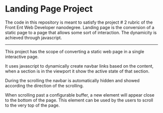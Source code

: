 # Landing Page Project

The code in this repository is meant to satisfy the project # 2 rubric of the Front Ent Web Developer nanodegree.
Landing page is the conversion of a static page to a page that allows some sort of interaction. The dynamicity is achieved through javascript.

___

This project has the scope of converting a static web page in a single interactive page.

It uses javascript to dynamically create navbar links based on the content, when a section is in the viewport it show the active state of that section.

During the scrolling the navbar is automatically hidden and showed according the direction of the scrolling.

When scrolling past a configurable buffer, a new element will appear close to the bottom of the page. This element can be used by the users to scroll to the very top of the page.


